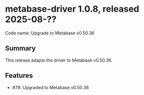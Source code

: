 # metabase-driver 1.0.8, released 2025-08-??

Code name: Upgrade to Metabase v0.50.36

## Summary

This release adapts the driver to Metabase v0.50.36.

## Features

* #78: Upgraded to Metabase v0.50.36
